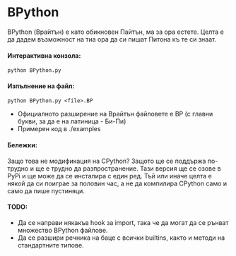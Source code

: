 # BPython
BPython (Врайтън) e като обикновен Пайтън, ма за ора естете.
Целта е да дадем възможност на тиа ора да си пишат Питона къ те си знаат.


#### Интерактивна конзола:
```
python BPython.py
```

#### Изпълнение на файл:
```
python BPython.py <file>.BP
```

* Официалното разширение на Врайтън файловете е BP (с главни букви, за да е на латиница - Би-Пи)
* Примерен код в ./examples


#### Бележки:
Защо това не модификация на CPython? Защото ще се поддържа по-трудно и ще е трудно да разпространение.
Тази версия ще се озове в PyPi и ще може да се инсталира с един ред. Тъй или иначе целта е някой да си поиграе за половин час, а не да компилира CPython само и само да пише пустиняци.

#### TODO:
* Да се направи някакъв hook за import, така че да могат да се рънват множество BPython файлове.
* Да се разшири речника на баце с всички builtins, както и методи на стандартните типове.
